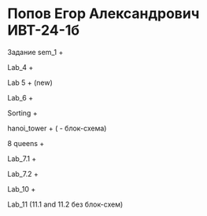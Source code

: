 # Попов Егор Александрович ИВТ-24-1б
Задание	
sem_1	+

Lab_4	+

Lab 5 + (new)

Lab_6	+

Sorting	+

hanoi_tower + ( - блок-схема)

8 queens	+

Lab_7.1	+

Lab_7.2	+

Lab_10	+

Lab_11 (11.1 and 11.2 без блок-схем)
